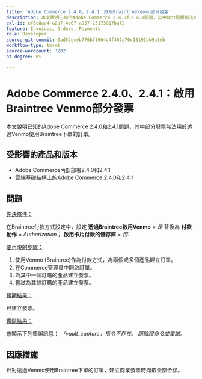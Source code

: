 ```yaml
---
title: 'Adobe Commerce 2.4.0、2.4.1：啟用BraintreeVenmo部分發票'
description: 本文說明已知的Adobe Commerce 2.4.0和2.4.1問題，其中部分發票無法用於透過Venmo使用Braintree下單的訂單。
exl-id: ef6c8aa4-a2a7-4e07-a957-23173017baf2
feature: Invoices, Orders, Payments
role: Developer
source-git-commit: 0ad52eceb776b71604c4f467a70c13191bb9a1eb
workflow-type: tm+mt
source-wordcount: '202'
ht-degree: 0%

---
```


# Adobe Commerce 2.4.0、2.4.1：啟用Braintree Venmo部分發票

本文說明已知的Adobe Commerce 2.4.0和2.4.1問題，其中部分發票無法用於透過Venmo使用Braintree下單的訂單。

## 受影響的產品和版本

* Adobe Commerce內部部署2.4.0和2.4.1
* 雲端基礎結構上的Adobe Commerce 2.4.0和2.4.1

## 問題

<u>先決條件：</u>

在Braintree付款方式設定中，設定 **透過Braintree啟用Venmo** = *是* 替換為 **付款動作** = *Authorization*； **啟用卡片付款的儲存庫** = *否*.

<u>要再現的步驟：</u>

1. 使用Venmo (Braintree)作為付款方式，為兩個或多個產品建立訂單。
1. 在Commerce管理員中開啟訂單。
1. 為其中一個訂購的產品建立發票。
1. 嘗試為其餘訂購的產品建立發票。

<u>預期結果：</u>

已建立發票。

<u>實際結果：</u>

會顯示下列錯誤訊息： *「vault\_capture」指令不存在。 請驗證命令並重試。*

## 因應措施

針對透過Venmo使用Braintree下單的訂單，建立商業發票時擷取全部金額。
